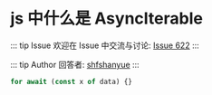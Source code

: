 # js 中什么是 AsyncIterable



::: tip Issue 
 欢迎在 Issue 中交流与讨论: [Issue 622](https://github.com/shfshanyue/Daily-Question/issues/622) 
:::

::: tip Author 
回答者: [shfshanyue](https://github.com/shfshanyue) 
:::

``` js
for await (const x of data) {}
```